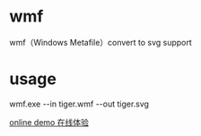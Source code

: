 # wmf
wmf（Windows Metafile）convert to svg support

# usage
wmf.exe --in tiger.wmf --out tiger.svg

[online demo 在线体验](https://jilieryuyi.github.io/wmf/)
